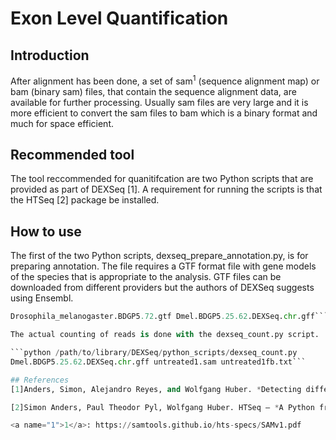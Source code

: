 # Exon Level Quantification

## Introduction

After alignment has been done, a set of sam<sup>1</sup> (sequence alignment map) or bam (binary sam) files, that contain the sequence alignment data, are available for further processing. Usually sam files are very large and it is more efficient to convert the sam files to bam which is a binary format and much for space efficient.


## Recommended tool

The tool reccommended for quanitifcation are two Python scripts that are provided as part of DEXSeq [1]. A requirement for running the scripts is that the HTSeq [2] package be installed.


## How to use

The first of the two Python scripts, dexseq_prepare_annotation.py, is for preparing annotation. The file requires a GTF format file with gene models of the species that is appropriate to the analysis. GTF files can be downloaded from different providers but the authors of DEXSeq suggests using Ensembl.

```python /path/to/library/DEXSeq/python_scripts/dexseq_prepare_annotation.py
Drosophila_melanogaster.BDGP5.72.gtf Dmel.BDGP5.25.62.DEXSeq.chr.gff```

The actual counting of reads is done with the dexseq_count.py script.

```python /path/to/library/DEXSeq/python_scripts/dexseq_count.py
Dmel.BDGP5.25.62.DEXSeq.chr.gff untreated1.sam untreated1fb.txt```

## References
[1]Anders, Simon, Alejandro Reyes, and Wolfgang Huber. *Detecting differential usage of exons from RNA-seq data.* Genome research 22.10 (2012): 2008-2017.

[2]Simon Anders, Paul Theodor Pyl, Wolfgang Huber. HTSeq — *A Python framework to work with high-throughput sequencing data.* Bioinformatics (2014), in print, online at doi:10.1093/bioinformatics/btu638

<a name="1">1</a>: https://samtools.github.io/hts-specs/SAMv1.pdf
